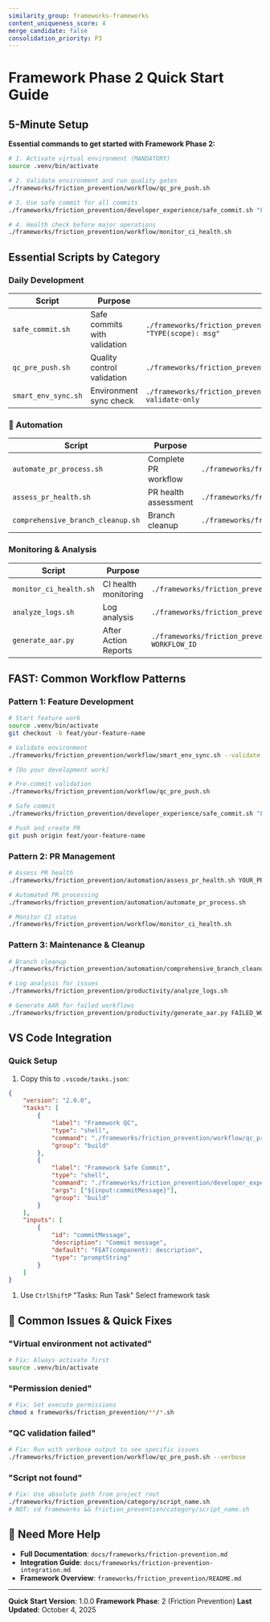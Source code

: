 ```yaml
---
similarity_group: frameworks-frameworks
content_uniqueness_score: 4
merge_candidate: false
consolidation_priority: P3
---
```

# Framework Phase 2 Quick Start Guide

##  5-Minute Setup

**Essential commands to get started with Framework Phase 2:**

```bash
# 1. Activate virtual environment (MANDATORY)
source .venv/bin/activate

# 2. Validate environment and run quality gates
./frameworks/friction_prevention/workflow/qc_pre_push.sh

# 3. Use safe commit for all commits
./frameworks/friction_prevention/developer_experience/safe_commit.sh "FEAT(your-feature): description"

# 4. Health check before major operations
./frameworks/friction_prevention/workflow/monitor_ci_health.sh
```

##  Essential Scripts by Category

###  Daily Development

| Script | Purpose | Usage |
|--------|---------|-------|
| `safe_commit.sh` | Safe commits with validation | `./frameworks/friction_prevention/developer_experience/safe_commit.sh "TYPE(scope): msg"` |
| `qc_pre_push.sh` | Quality control validation | `./frameworks/friction_prevention/workflow/qc_pre_push.sh` |
| `smart_env_sync.sh` | Environment sync check | `./frameworks/friction_prevention/workflow/smart_env_sync.sh --validate-only` |

### 🤖 Automation

| Script | Purpose | Usage |
|--------|---------|-------|
| `automate_pr_process.sh` | Complete PR workflow | `./frameworks/friction_prevention/automation/automate_pr_process.sh` |
| `assess_pr_health.sh` | PR health assessment | `./frameworks/friction_prevention/automation/assess_pr_health.sh 1740` |
| `comprehensive_branch_cleanup.sh` | Branch cleanup | `./frameworks/friction_prevention/automation/comprehensive_branch_cleanup.sh` |

###  Monitoring & Analysis

| Script | Purpose | Usage |
|--------|---------|-------|
| `monitor_ci_health.sh` | CI health monitoring | `./frameworks/friction_prevention/workflow/monitor_ci_health.sh` |
| `analyze_logs.sh` | Log analysis | `./frameworks/friction_prevention/productivity/analyze_logs.sh` |
| `generate_aar.py` | After Action Reports | `./frameworks/friction_prevention/productivity/generate_aar.py WORKFLOW_ID` |

## FAST: Common Workflow Patterns

### Pattern 1: Feature Development

```bash
# Start feature work
source .venv/bin/activate
git checkout -b feat/your-feature-name

# Validate environment
./frameworks/friction_prevention/workflow/smart_env_sync.sh --validate-only

# [Do your development work]

# Pre-commit validation
./frameworks/friction_prevention/workflow/qc_pre_push.sh

# Safe commit
./frameworks/friction_prevention/developer_experience/safe_commit.sh "FEAT(component): your changes"

# Push and create PR
git push origin feat/your-feature-name
```

### Pattern 2: PR Management

```bash
# Assess PR health
./frameworks/friction_prevention/automation/assess_pr_health.sh YOUR_PR_NUMBER

# Automated PR processing
./frameworks/friction_prevention/automation/automate_pr_process.sh

# Monitor CI status
./frameworks/friction_prevention/workflow/monitor_ci_health.sh
```

### Pattern 3: Maintenance & Cleanup

```bash
# Branch cleanup
./frameworks/friction_prevention/automation/comprehensive_branch_cleanup.sh

# Log analysis for issues
./frameworks/friction_prevention/productivity/analyze_logs.sh

# Generate AAR for failed workflows
./frameworks/friction_prevention/productivity/generate_aar.py FAILED_WORKFLOW_ID
```

##  VS Code Integration

### Quick Setup

1. Copy this to `.vscode/tasks.json`:

```json
{
    "version": "2.0.0",
    "tasks": [
        {
            "label": "Framework QC",
            "type": "shell",
            "command": "./frameworks/friction_prevention/workflow/qc_pre_push.sh",
            "group": "build"
        },
        {
            "label": "Framework Safe Commit",
            "type": "shell",
            "command": "./frameworks/friction_prevention/developer_experience/safe_commit.sh",
            "args": ["${input:commitMessage}"],
            "group": "build"
        }
    ],
    "inputs": [
        {
            "id": "commitMessage",
            "description": "Commit message",
            "default": "FEAT(component): description",
            "type": "promptString"
        }
    ]
}
```

1. Use `CtrlShiftP`  "Tasks: Run Task"  Select framework task

## 🚨 Common Issues & Quick Fixes

###  "Virtual environment not activated"

```bash
# Fix: Always activate first
source .venv/bin/activate
```

###  "Permission denied"

```bash
# Fix: Set execute permissions
chmod x frameworks/friction_prevention/**/*.sh
```

###  "QC validation failed"

```bash
# Fix: Run with verbose output to see specific issues
./frameworks/friction_prevention/workflow/qc_pre_push.sh --verbose
```

###  "Script not found"

```bash
# Fix: Use absolute path from project root
./frameworks/friction_prevention/category/script_name.sh
# NOT: cd frameworks && friction_prevention/category/script_name.sh
```

## 📖 Need More Help

- **Full Documentation**: `docs/frameworks/friction-prevention.md`
- **Integration Guide**: `docs/frameworks/friction-prevention-integration.md`
- **Framework Overview**: `frameworks/friction_prevention/README.md`

---

**Quick Start Version**: 1.0.0
**Framework Phase**: 2 (Friction Prevention)
**Last Updated**: October 4, 2025
